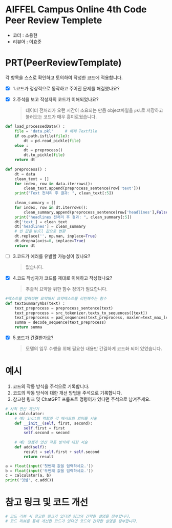 # AIFFEL Campus Online 4th Code Peer Review Templete
- 코더 : 소용현
- 리뷰어 : 이효준


# PRT(PeerReviewTemplate)
각 항목을 스스로 확인하고 토의하여 작성한 코드에 적용합니다.
- [x] 1.코드가 정상적으로 동작하고 주어진 문제를 해결했나요?

- [x] 2.주석을 보고 작성자의 코드가 이해되었나요?
  > 데이터 전처리가 오랜 시간이 소요되는 만큼 object파일을 ``pkl``로 저장하고 불러오는 코드가 매우 흥미로웠습니다. 
```python
def load_processedData() :
    file = 'data.pkl'     # 예제 Textfile
    if os.path.isfile(file):
        dt = pd.read_pickle(file)
    else :
        dt = preprocess()
        dt.to_pickle(file)
    return dt
    
def preprocess() :
    dt = data
    clean_text = []
    for index, row in data.iterrows():
        clean_text.append(preprocess_sentence(row['text']))
    print("Text 전처리 후 결과: ", clean_text[:5])
    
    clean_summary = []
    for index, row in dt.iterrows():
        clean_summary.append(preprocess_sentence(row['headlines'],False))
    print("headlines 전처리 후 결과: ", clean_summary[:5])
    dt['text'] = clean_text
    dt['headlines'] = clean_summary
    # 빈 값을 Null 값으로 변환
    dt.replace('', np.nan, inplace=True)
    dt.dropna(axis=0, inplace=True)
    return dt
```
- [ ] 3.코드가 에러를 유발할 가능성이 있나요?
  > 없습니다.

- [x] 4.코드 작성자가 코드를 제대로 이해하고 작성했나요?
  > 추출적 요약을 위한 함수 정의가 필요합니다.
``` python
#텍스트를 입력하면 요약해서 요약텍스트를 리턴해주는 함수
def textSummaryAbs(text) :
    text_preprocess = preprocess_sentence(text)
    text_preprocess = src_tokenizer.texts_to_sequences([text])
    text_preprocess = pad_sequences(text_preprocess, maxlen=text_max_len, padding='post')
    summa = decode_sequence(text_preprocess)
    return summa
```

- [x] 5.코드가 간결한가요?
  > 모델의 임무 수행을 위해 필요한 내용만 간결하게 코드화 되어 있었습니다.

# 예시
1. 코드의 작동 방식을 주석으로 기록합니다.
2. 코드의 작동 방식에 대한 개선 방법을 주석으로 기록합니다.
3. 참고한 링크 및 ChatGPT 프롬프트 명령어가 있다면 주석으로 남겨주세요.
```python
# 사칙 연산 계산기
class calculator:
    # 예) init의 역할과 각 매서드의 의미를 서술
    def __init__(self, first, second):
        self.first = first
        self.second = second
    
    # 예) 덧셈과 연산 작동 방식에 대한 서술
    def add(self):
        result = self.first + self.second
        return result

a = float(input('첫번째 값을 입력하세요.')) 
b = float(input('두번째 값을 입력하세요.')) 
c = calculator(a, b)
print('덧셈', c.add()) 
```

# 참고 링크 및 코드 개선
```python
# 코드 리뷰 시 참고한 링크가 있다면 링크와 간략한 설명을 첨부합니다.
# 코드 리뷰를 통해 개선한 코드가 있다면 코드와 간략한 설명을 첨부합니다.
```

